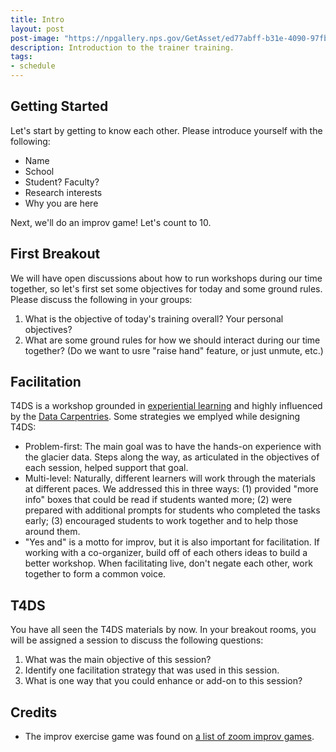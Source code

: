 ```yaml
---
title: Intro
layout: post
post-image: "https://npgallery.nps.gov/GetAsset/ed77abff-b31e-4090-97fb-365fc6d1de01/popupimage"
description: Introduction to the trainer training.
tags:
- schedule
---
```


## Getting Started

Let's start by getting to know each other.  Please introduce yourself with the
following:

* Name
* School
* Student? Faculty?
* Research interests
* Why you are here

Next, we'll do an improv game! Let's count to 10.

## First Breakout

We will have open discussions about how to run workshops during our time
together, so let's first set some objectives for today and some ground rules.
Please discuss the following in your groups:

1. What is the objective of today's training overall? Your personal objectives?
2. What are some ground rules for how we should interact during our time
   together? (Do we want to usre "raise hand" feature, or just unmute, etc.)

## Facilitation

T4DS is a workshop grounded in [experiential learning](https://www.kent.edu/community/what-experiential-learning-and-why-it-important)
and highly influenced by the [Data Carpentries](https://carpentries.org/).
Some strategies we emplyed while designing T4DS:

* Problem-first: The main goal was to have the hands-on experience with the
  glacier data. Steps along the way, as articulated in the objectives of each
  session, helped support that goal.
* Multi-level: Naturally, different learners will work through the materials at
  different paces.  We addressed this in three ways: (1) provided "more info"
  boxes that could be read if students wanted more; (2) were prepared with
  additional prompts for students who completed the tasks early; (3) encouraged
  students to work together and to help those around them.
* "Yes and" is a motto for improv, but it is also important for facilitation. If
  working with a co-organizer, build off of each others ideas to build a better
  workshop. When facilitating live, don't negate each other, work together to
  form a common voice. 

## T4DS

You have all seen the T4DS materials by now.  In your breakout rooms, you will
be assigned a session to discuss the following questions:

1. What was the main objective of this session?
2. Identify one facilitation strategy that was used in this session. 
3. What is one way that you could enhance or add-on to this session?

## Credits

* The improv exercise game was found on [a list of zoom improv games](https://teambuilding.com/blog/zoom-improv-games).
